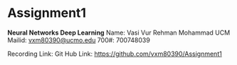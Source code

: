 # Assignment1

**Neural Networks Deep Learning**
Name: Vasi Vur Rehman Mohammad
UCM Mailid: vxm80390@ucmo.edu
700#: 700748039

Recording Link:
Git Hub Link: https://github.com/vxm80390/Assignment1
